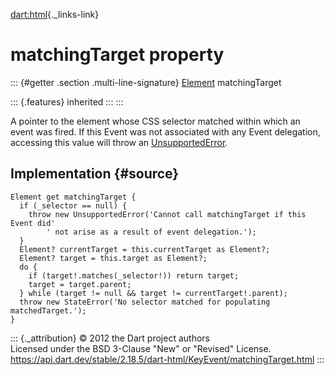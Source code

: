 [dart:html](../../dart-html/dart-html-library){._links-link}

matchingTarget property
=======================

::: {#getter .section .multi-line-signature}
[Element](../element-class) matchingTarget

::: {.features}
inherited
:::
:::

A pointer to the element whose CSS selector matched within which an
event was fired. If this Event was not associated with any Event
delegation, accessing this value will throw an
[UnsupportedError](../../dart-core/unsupportederror-class).

Implementation {#source}
--------------

``` {.language-dart data-language="dart"}
Element get matchingTarget {
  if (_selector == null) {
    throw new UnsupportedError('Cannot call matchingTarget if this Event did'
        ' not arise as a result of event delegation.');
  }
  Element? currentTarget = this.currentTarget as Element?;
  Element? target = this.target as Element?;
  do {
    if (target!.matches(_selector!)) return target;
    target = target.parent;
  } while (target != null && target != currentTarget!.parent);
  throw new StateError('No selector matched for populating matchedTarget.');
}
```

::: {._attribution}
© 2012 the Dart project authors\
Licensed under the BSD 3-Clause \"New\" or \"Revised\" License.\
<https://api.dart.dev/stable/2.18.5/dart-html/KeyEvent/matchingTarget.html>
:::
